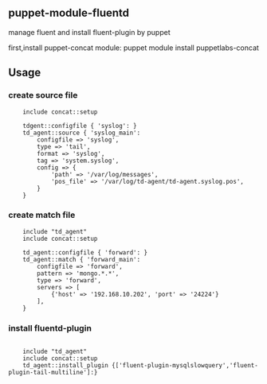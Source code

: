 ## puppet-module-fluentd

manage fluent and install fluent-plugin by puppet

first,install puppet-concat module: puppet module install puppetlabs-concat
      
## Usage

### create source file
``` include "td_agent"
    include concat::setup

    tdgent::configfile { 'syslog': }
    td_agent::source { 'syslog_main': 
        configfile => 'syslog',
        type => 'tail',
        format => 'syslog',
        tag => 'system.syslog',
        config => {
            'path' => '/var/log/messages',
            'pos_file' => '/var/log/td-agent/td-agent.syslog.pos',
        }
    }
```

### create match file
```
    include "td_agent"
    include concat::setup

    td_agent::configfile { 'forward': }
    td_agent::match { 'forward_main': 
        configfile => 'forward',
        pattern => 'mongo.*.*',
        type => 'forward',
        servers => [
            {'host' => '192.168.10.202', 'port' => '24224'}
        ],
    }
```

### install fluentd-plugin
```

    include "td_agent"
    include concat::setup
    td_agent::install_plugin {['fluent-plugin-mysqlslowquery','fluent-plugin-tail-multiline']:}
```


